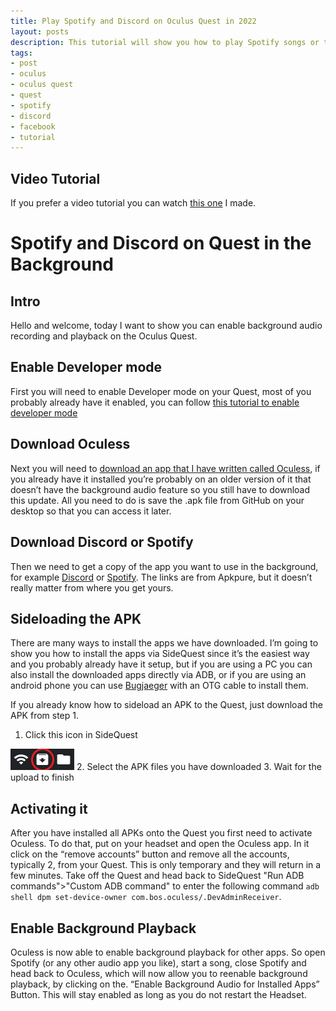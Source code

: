 ```yaml
---
title: Play Spotify and Discord on Oculus Quest in 2022
layout: posts
description: This tutorial will show you how to play Spotify songs or talk to your friends on Discord while playing VR games
tags:
- post
- oculus
- oculus quest
- quest
- spotify
- discord
- facebook
- tutorial
---
```


## Video Tutorial
If you prefer a video tutorial you can watch [this one](https://www.youtube.com/watch?v=aMnHgz2Zo3E) I made.

# Spotify and Discord on Quest in the Background

## Intro
Hello and welcome, today I want to show you can enable background audio recording and playback on the Oculus Quest.

## Enable Developer mode
First you will need to enable Developer mode on your Quest, most of you probably already have it enabled, you can follow [this tutorial to enable developer mode](https://developer.oculus.com/documentation/native/android/mobile-device-setup/)

## Download Oculess
Next you will need to [download an app that I have written called Oculess](https://github.com/basti564/Oculess/releases/tag/v1.3.3), if you already have it installed you’re probably on an older version of it that doesn’t have the background audio feature so you still have to download this update. All you need to do is save the .apk file from GitHub on your desktop so that you can access it later. 

## Download Discord or Spotify
Then we need to get a copy of the app you want to use in the background, for example [Discord](https://m.apkpure.com/discord-chat-talk-hangout/com.discord/download) or [Spotify](https://m.apkpure.com/spotify-music-i/com.spotify.music/download). The links are from Apkpure, but it doesn’t really matter from where you get yours.

## Sideloading the APK
There are many ways to install the apps we have downloaded. I’m going to show you how to install the apps via SideQuest since it’s the easiest way and you probably already have it setup, but if you are using a PC you can also install the downloaded apps directly via ADB, or if you are using an android phone you can use [Bugjaeger](https://play.google.com/store/apps/details?id=eu.sisik.hackendebug&hl=en&gl=US) with an OTG cable to install them.

If you already know how to sideload an APK to the Quest, just download the APK from step 1.
1. Click this icon in SideQuest 

![Install APK from folder](/assets/images/posts/install.PNG)
2. Select the APK files you have downloaded
3. Wait for the upload to finish

## Activating it
After you have installed all APKs onto the Quest you first need to activate Oculess. To do that, put on your headset and open the Oculess app. In it click on the “remove accounts” button and remove all the accounts, typically 2, from your Quest. This is only temporary and they will return in a few minutes.
Take off the Quest and head back to SideQuest "Run ADB commands">"Custom ADB command" to enter the following command `adb shell dpm set-device-owner com.bos.oculess/.DevAdminReceiver`.

## Enable Background Playback
Oculess is now able to enable background playback for other apps. So open Spotify (or any other audio app you like), start a song, close Spotify and head back to Oculess, which will now allow you to reenable background playback, by clicking on the. “Enable Background Audio for Installed Apps” Button. This will stay enabled as long as you do not restart the Headset.